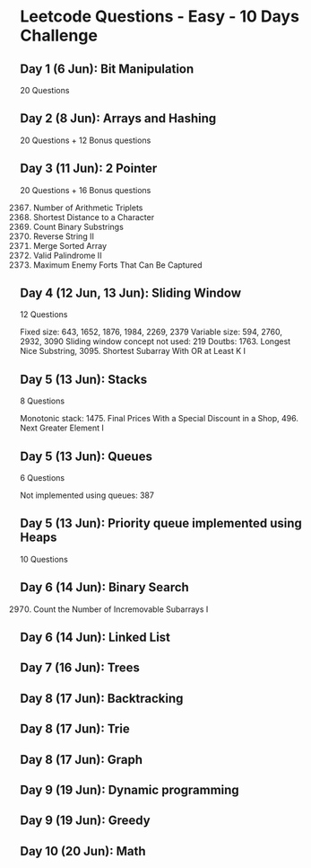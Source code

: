 # Leetcode Questions - Easy - 10 Days Challenge 

## Day 1 (6 Jun): Bit Manipulation
20 Questions

## Day 2 (8 Jun): Arrays and Hashing
20 Questions + 12 Bonus questions

## Day 3 (11 Jun): 2 Pointer
20 Questions + 16 Bonus questions

2367. Number of Arithmetic Triplets
821. Shortest Distance to a Character
696. Count Binary Substrings
541. Reverse String II
88. Merge Sorted Array
680. Valid Palindrome II
2511. Maximum Enemy Forts That Can Be Captured

## Day 4 (12 Jun, 13 Jun): Sliding Window
12 Questions

Fixed size: 643, 1652, 1876, 1984, 2269, 2379
Variable size: 594, 2760, 2932, 3090
Sliding window concept not used: 219
Doutbs: 1763. Longest Nice Substring, 3095. Shortest Subarray With OR at Least K I

## Day 5 (13 Jun): Stacks
8 Questions

Monotonic stack: 1475. Final Prices With a Special Discount in a Shop, 496. Next Greater Element I

## Day 5 (13 Jun): Queues
6 Questions

Not implemented using queues: 387

## Day 5 (13 Jun): Priority queue implemented using Heaps
10 Questions

## Day 6 (14 Jun): Binary Search
2970. Count the Number of Incremovable Subarrays I

## Day 6 (14 Jun): Linked List

## Day 7 (16 Jun): Trees

## Day 8 (17 Jun): Backtracking
## Day 8 (17 Jun): Trie
## Day 8 (17 Jun): Graph

## Day 9 (19 Jun): Dynamic programming
## Day 9 (19 Jun): Greedy

## Day 10 (20 Jun): Math


